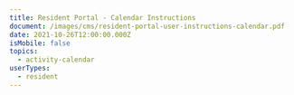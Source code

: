 ```yaml
---
title: Resident Portal - Calendar Instructions
document: /images/cms/resident-portal-user-instructions-calendar.pdf
date: 2021-10-26T12:00:00.000Z
isMobile: false
topics:
  - activity-calendar
userTypes:
  - resident
---
```

